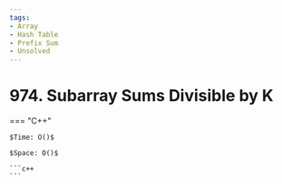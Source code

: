 ```yaml
---
tags:
- Array
- Hash Table
- Prefix Sum
- Unsolved
---
```



# 974. Subarray Sums Divisible by K

=== "C++"

    $Time: O()$

    $Space: O()$

    ```c++
    ```
